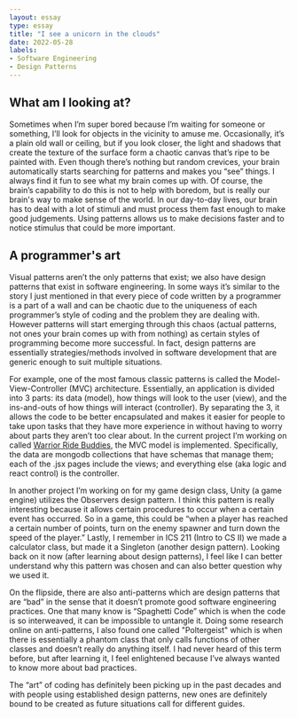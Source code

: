 ```yaml
---
layout: essay
type: essay
title: "I see a unicorn in the clouds"
date: 2022-05-28
labels:
- Software Engineering
- Design Patterns
---
```

## What am I looking at?
Sometimes when I’m super bored because I’m waiting for someone or something, I’ll look for objects in the vicinity to amuse me. Occasionally, it’s a plain old wall or ceiling, but if you look closer, the light and shadows that create the texture of the surface form a chaotic canvas that’s ripe to be painted with. Even though there’s nothing but random crevices, your brain automatically starts searching for patterns and makes you “see” things. I always find it fun to see what my brain comes up with. Of course, the brain’s capability to do this is not to help with boredom, but is really our brain's way to make sense of the world. In our day-to-day lives, our brain has to deal with a lot of stimuli and must process them fast enough to make good judgements. Using patterns allows us to make decisions faster and to notice stimulus that could be more important.

## A programmer's art
Visual patterns aren’t the only patterns that exist; we also have design patterns that exist in software engineering. In some ways it’s similar to the story I just mentioned in that every piece of code written by a programmer is a part of a wall and can be chaotic due to the uniqueness of each programmer’s style of coding and the problem they are dealing with. However patterns will start emerging through this chaos (actual patterns, not ones your brain comes up with from nothing) as certain styles of programming become more successful. In fact, design patterns are essentially strategies/methods involved in software development that are generic enough to suit multiple situations.

For example, one of the most famous classic patterns is called the Model-View-Controller (MVC) architecture. Essentially, an application is divided into 3 parts: its data (model), how things will look to the user (view), and the ins-and-outs of how things will interact (controller). By separating the 3, it allows the code to be better encapsulated and makes it easier for people to take upon tasks that they have more experience in without having to worry about parts they aren’t too clear about. In the current project I’m working on called [Warrior Ride Buddies](https://warrior-ride-buddies.github.io/), the MVC model is implemented. Specifically, the data are mongodb collections that have schemas that manage them; each of the .jsx pages include the views; and everything else (aka logic and react control) is the controller.

In another project I’m working on for my game design class, Unity (a game engine) utilizes the Observers design pattern. I think this pattern is really interesting because it allows certain procedures to occur when a certain event has occurred. So in a game, this could be “when a player has reached a certain number of points, turn on the enemy spawner and turn down the speed of the player.” Lastly, I remember in ICS 211 (Intro to CS II) we made a calculator class, but made it a Singleton (another design pattern). Looking back on it now (after learning about design patterns), I feel like I can better understand why this pattern was chosen and can also better question why we used it.

On the flipside, there are also anti-patterns which are design patterns that are “bad” in the sense that it doesn’t promote good software engineering practices. One that many know is “Spaghetti Code” which is when the code is so interweaved, it can be impossible to untangle it. Doing some research online on anti-patterns, I also found one called "Poltergeist" which is when there is essentially a phantom class that only calls functions of other classes and doesn’t really do anything itself. I had never heard of this term before, but after learning it, I feel enlightened because I’ve always wanted to know more about bad practices.

The “art” of coding has definitely been picking up in the past decades and with people using established design patterns, new ones are definitely bound to be created as future situations call for different guides.
